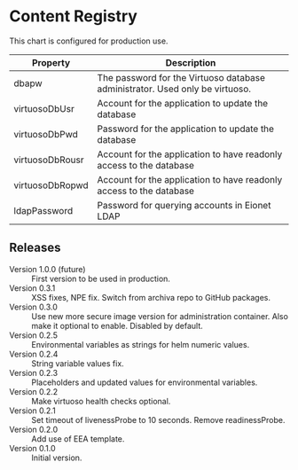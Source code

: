 # Content Registry

This chart is configured for production use.


| Property      | Description |
| ------------- |-------------|
| dbapw | The password for the Virtuoso database administrator. Used only be virtuoso. |
| virtuosoDbUsr | Account for the application to update the database |
| virtuosoDbPwd | Password for the application to update the database |
| virtuosoDbRousr | Account for the application to have readonly access to the database |
| virtuosoDbRopwd | Account for the application to have readonly access to the database |
| ldapPassword | Password for querying accounts in Eionet LDAP |


## Releases

<dl>

  <dt>Version 1.0.0 (future)</dt>
  <dd>First version to be used in production.</dd> 

  <dt>Version 0.3.1</dt>
  <dd>XSS fixes, NPE fix. Switch from archiva repo to GitHub packages.</dd>

  <dt>Version 0.3.0</dt>
  <dd>Use new more secure image version for administration container. Also make it optional to enable. Disabled by default.</dd>

  <dt>Version 0.2.5</dt>
  <dd>Environmental variables as strings for helm numeric values.</dd>

  <dt>Version 0.2.4</dt>
  <dd>String variable values fix.</dd>
  
  <dt>Version 0.2.3</dt>
  <dd>Placeholders and updated values for environmental variables.</dd>

  <dt>Version 0.2.2</dt>
  <dd>Make virtuoso health checks optional.</dd>

  <dt>Version 0.2.1</dt>
  <dd>Set timeout of livenessProbe to 10 seconds. Remove readinessProbe.</dd>

  <dt>Version 0.2.0</dt>
  <dd>Add use of EEA template.</dd>

  <dt>Version 0.1.0</dt>
  <dd>Initial version.</dd>

</dl>

